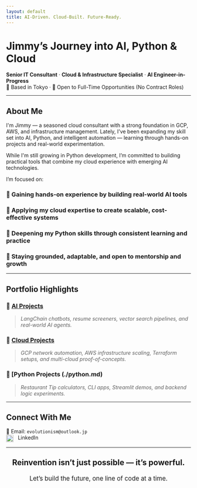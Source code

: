 ```yaml
---
layout: default
title: AI-Driven. Cloud-Built. Future-Ready.
---
```


# Jimmy’s Journey into AI, Python & Cloud

**Senior IT Consultant** · **Cloud & Infrastructure Specialist** · **AI Engineer-in-Progress**  
📍 Based in Tokyo · 🤝 Open to Full-Time Opportunities (No Contract Roles)

---

## About Me

  I'm Jimmy — a seasoned cloud consultant with a strong foundation in GCP, AWS, and infrastructure management. Lately, I’ve been expanding my skill set into AI, Python, and intelligent automation — learning through hands-on projects and real-world experimentation.

While I'm still growing in Python development, I’m committed to building practical tools that combine my cloud experience with emerging AI technologies.

I’m focused on:
### 🔹 Gaining hands-on experience by building real-world AI tools
### 🔹 Applying my cloud expertise to create scalable, cost-effective systems
### 🔹 Deepening my Python skills through consistent learning and practice
### 🔹 Staying grounded, adaptable, and open to mentorship and growth

---

## Portfolio Highlights

### 🔹 [AI Projects](./ai.md)  
> *LangChain chatbots, resume screeners, vector search pipelines, and real-world AI agents.*

### 🔹 [Cloud Projects](./cloud.md)  
> *GCP network automation, AWS infrastructure scaling, Terraform setups, and multi-cloud proof-of-concepts.*

### 🔹 [Python Projects (./python.md)  
> *Restaurant Tip calculators, CLI apps, Streamlit demos, and backend logic experiments.*

---

## Connect With Me

📧 Email: `evolutionism@outlook.jp`  
<a href="https://linkedin.com/in/4evolutionism" target="_blank" style="text-decoration: none;">
  <img src="https://cdn.jsdelivr.net/gh/simple-icons/simple-icons/icons/linkedin.svg" alt="LinkedIn" width="20" style="vertical-align: middle; margin-right: 8px;">
  LinkedIn
</a>

---

<div style="text-align: center; margin-top: 2em;">
  <p style="font-size: 1.5em; font-weight: bold;">
    Reinvention isn’t just possible — it’s powerful.
  </p>
  <p style="font-size: 1.2em;">
    Let’s build the future, one line of code at a time.
  </p>
</div>
